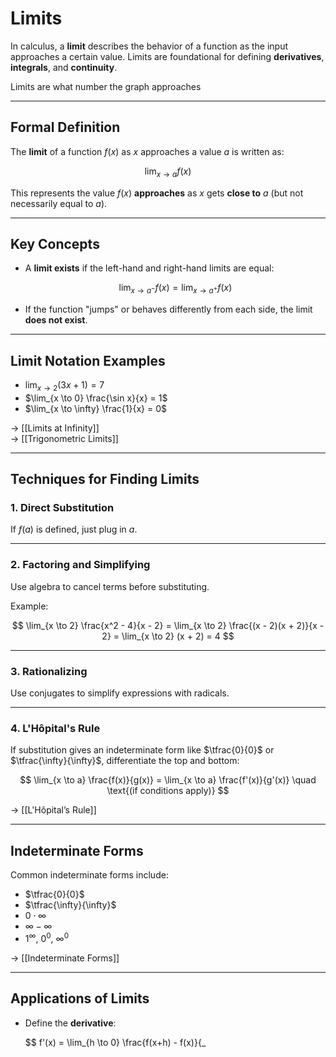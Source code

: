 # Limits

In calculus, a **limit** describes the behavior of a function as the input approaches a certain value. Limits are foundational for defining **derivatives**, **integrals**, and **continuity**.  

Limits are what number the graph approaches 

---

## Formal Definition

The **limit** of a function $f(x)$ as $x$ approaches a value $a$ is written as:

$$
\lim_{x \to a} f(x)
$$

This represents the value $f(x)$ **approaches** as $x$ gets **close to** $a$ (but not necessarily equal to $a$).  

---

## Key Concepts

- A **limit exists** if the left-hand and right-hand limits are equal:

  $$
  \lim_{x \to a^-} f(x) = \lim_{x \to a^+} f(x)
  $$

- If the function "jumps" or behaves differently from each side, the limit **does not exist**.  

---

## Limit Notation Examples

- $\lim_{x \to 2} (3x + 1) = 7$  
- $\lim_{x \to 0} \frac{\sin x}{x} = 1$  
- $\lim_{x \to \infty} \frac{1}{x} = 0$  

→ [[Limits at Infinity]]  
→ [[Trigonometric Limits]]  

---

## Techniques for Finding Limits

### 1. Direct Substitution  
If $f(a)$ is defined, just plug in $a$.  

---

### 2. Factoring and Simplifying  
Use algebra to cancel terms before substituting.  

Example:  

$$
\lim_{x \to 2} \frac{x^2 - 4}{x - 2}
= \lim_{x \to 2} \frac{(x - 2)(x + 2)}{x - 2}
= \lim_{x \to 2} (x + 2) = 4
$$  

---

### 3. Rationalizing  
Use conjugates to simplify expressions with radicals.  

---

### 4. L'Hôpital's Rule  
If substitution gives an indeterminate form like $\tfrac{0}{0}$ or $\tfrac{\infty}{\infty}$, differentiate the top and bottom:  

$$
\lim_{x \to a} \frac{f(x)}{g(x)}
= \lim_{x \to a} \frac{f'(x)}{g'(x)} \quad \text{(if conditions apply)}
$$  

→ [[L'Hôpital’s Rule]]  

---

## Indeterminate Forms

Common indeterminate forms include:  

- $\tfrac{0}{0}$  
- $\tfrac{\infty}{\infty}$  
- $0 \cdot \infty$  
- $\infty - \infty$  
- $1^\infty$, $0^0$, $\infty^0$  

→ [[Indeterminate Forms]]  

---

## Applications of Limits

- Define the **derivative**:  

  $$
  f'(x) = \lim_{h \to 0} \frac{f(x+h) - f(x)}{_
